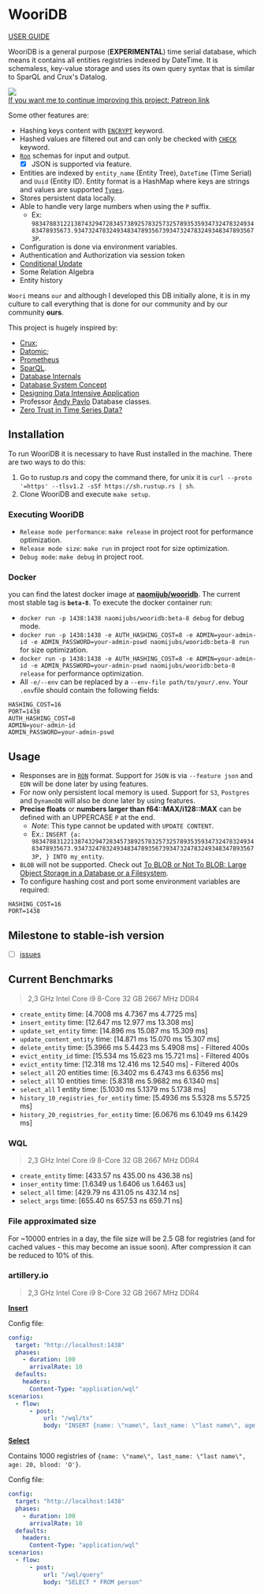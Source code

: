 # WooriDB
[USER GUIDE](https://naomijub.github.io/wooridb/)

WooriDB is a general purpose (**EXPERIMENTAL**) time serial database, which means it contains all entities registries indexed by DateTime. It is schemaless, key-value storage and uses its own query syntax that is similar to SparQL and Crux's Datalog. 

[![](https://media.giphy.com/media/FOe2EcTuBYGbG0Yc3w/giphy.gif)](https://www.patreon.com/naomijub) <br/>
[If you want me to continue improving this project: Patreon link](https://www.patreon.com/naomijub)

Some other features are:
- Hashing keys content with [`ENCRYPT`](https://github.com/naomijub/wooridb#create-entity) keyword.
- Hashed values are filtered out and can only be checked with  [`CHECK`](https://github.com/naomijub/wooridb#checks-validity-of-of-an-encrypted-key) keyword.
- [`Ron`](https://github.com/ron-rs/ron/blob/master/docs/grammar.md) schemas for input and output.
  - [x] JSON is supported via feature.
- Entities are indexed by `entity_name` (Entity Tree), `DateTime` (Time Serial) and `Uuid` (Entity ID). Entity format is a HashMap where keys are strings and values are supported [`Types`](https://github.com/naomijub/wooridb/blob/main/wql/src/lib.rs#L78).
- Stores persistent data locally.
- Able to handle very large numbers when using the `P` suffix.
  - Ex: `98347883122138743294728345738925783257325789353593473247832493483478935673.9347324783249348347893567393473247832493483478935673P`.
- Configuration is done via environment variables.
- Authentication and Authorization via session token
- [Conditional Update](https://naomijub.github.io/wooridb/sec-6-tx.html#match-update)
- Some Relation Algebra
- Entity history

`Woori` means `our` and although I developed this DB initially alone, it is in my culture to call everything that is done for our community and by our community **ours**.

This project is hugely inspired by:
- [Crux](https://github.com/juxt/crux); 
- [Datomic](https://www.datomic.com/); 
- [Prometheus](https://github.com/prometheus/prometheus) 
- [SparQL](https://en.wikipedia.org/wiki/SPARQL).
- [Database Internals](https://www.amazon.com.br/Database-Internals-Alex-Petrov/dp/1492040347/ref=sr_1_1?__mk_pt_BR=%C3%85M%C3%85%C5%BD%C3%95%C3%91&dchild=1&keywords=Database+Internals%3A&qid=1612831621&sr=8-1)
- [Database System Concept](https://www.amazon.com.br/dp/B073MPV4YC/ref=dp-kindle-redirect?_encoding=UTF8&btkr=1)
- [Designing Data Intensive Application](https://www.amazon.com.br/Designing-Data-Intensive-Applications-Reliable-Maintainable-ebook/dp/B06XPJML5D/ref=sr_1_1?__mk_pt_BR=%C3%85M%C3%85%C5%BD%C3%95%C3%91&dchild=1&keywords=Designing+Data%E2%80%93Intensive+Applications&qid=1612831724&s=books&sr=1-1)
- Professor [Andy Pavlo](http://www.cs.cmu.edu/~pavlo/) Database classes. 
- [Zero Trust in Time Series Data?](https://www.ockam.io/learn/blog/trust_influxdb)


## Installation

To run WooriDB it is necessary to have Rust installed in the machine. There are two ways to do this:

1. Go to rustup.rs and copy the command there, for unix it is `curl --proto '=https' --tlsv1.2 -sSf https://sh.rustup.rs | sh`.
2. Clone WooriDB and execute `make setup`.


### Executing WooriDB

- `Release mode performance`: `make release` in project root for performance optimization.
- `Release mode size`: `make run` in project root for size optimization.
- `Debug mode`: `make debug` in project root.

### Docker
you can find the latest docker image at **[naomijub/wooridb](https://hub.docker.com/repository/docker/naomijubs/wooridb)**. The current most stable tag is **`beta-8`**. To execute the docker container run:

* `docker run -p 1438:1438 naomijubs/wooridb:beta-8 debug` for debug mode.
* `docker run -p 1438:1438 -e AUTH_HASHING_COST=8 -e ADMIN=your-admin-id -e ADMIN_PASSWORD=your-admin-pswd naomijubs/wooridb:beta-8 run`  for size optimization.
* `docker run -p 1438:1438 -e AUTH_HASHING_COST=8 -e ADMIN=your-admin-id -e ADMIN_PASSWORD=your-admin-pswd naomijubs/wooridb:beta-8 release` for performance optimization.
* All `-e/--env` can be replaced by a `--env-file path/to/your/.env`. Your `.env`file should contain the following fields:
```
HASHING_COST=16
PORT=1438
AUTH_HASHING_COST=8
ADMIN=your-admin-id
ADMIN_PASSWORD=your-admin-pswd
``` 

## Usage
* Responses are in [`RON`](https://github.com/ron-rs/ron) format. Support for `JSON` is via `--feature json` and `EDN` will be done later by using features.
* For now only persistent local memory is used. Support for `S3`, `Postgres` and `DynamoDB` will also be done later by using features.
* **Precise floats** or **numbers larger than f64::MAX/i128::MAX** can be defined with an UPPERCASE `P` at the end. 
  * _Note_: This type cannot be updated with `UPDATE CONTENT`. 
  * Ex.: `INSERT {a: 98347883122138743294728345738925783257325789353593473247832493483478935673.9347324783249348347893567393473247832493483478935673P, } INTO my_entity`.
* `BLOB` will not be supported. Check out [To BLOB or Not To BLOB: Large Object Storage in a Database or a Filesystem](https://www.microsoft.com/en-us/research/publication/to-blob-or-not-to-blob-large-object-storage-in-a-database-or-a-filesystem/).
* To configure hashing cost and port some environment variables are required:
```
HASHING_COST=16
PORT=1438
```

## Milestone to stable-ish version
- [ ] [issues](https://github.com/naomijub/wooridb/issues?q=is%3Aissue+is%3Aopen+label%3AMilestone)

## Current Benchmarks
> 2,3 GHz Intel Core i9 8-Core 32 GB 2667 MHz DDR4

- `create_entity`                      time:   [4.7008 ms 4.7367 ms 4.7725 ms]
- `insert_entity`                      time:   [12.647 ms 12.977 ms 13.308 ms]
- `update_set_entity`                  time:   [14.896 ms 15.087 ms 15.309 ms]
- `update_content_entity`              time:   [14.871 ms 15.070 ms 15.307 ms]
- `delete_entity`                      time:   [5.3966 ms 5.4423 ms 5.4908 ms] - Filtered 400s
- `evict_entity_id`                    time:   [15.534 ms 15.623 ms 15.721 ms] - Filtered 400s
- `evict_entity`                       time:   [12.318 ms 12.416 ms 12.540 ms] - Filtered 400s
- `select_all` 20 entities             time:   [6.3402 ms 6.4743 ms 6.6356 ms]
- `select_all` 10 entities             time:   [5.8318 ms 5.9682 ms 6.1340 ms]
- `select_all` 1 entity                time:   [5.1030 ms 5.1379 ms 5.1738 ms]
- `history_10_registries_for_entity`   time:   [5.4936 ms 5.5328 ms 5.5725 ms]
- `history_20_registries_for_entity`   time:   [6.0676 ms 6.1049 ms 6.1429 ms]

### WQL 
> 2,3 GHz Intel Core i9 8-Core 32 GB 2667 MHz DDR4

- `create_entity`           time:   [433.57 ns 435.00 ns 436.38 ns]
- `inser_entity`            time:   [1.6349 us 1.6406 us 1.6463 us]
- `select_all`              time:   [429.79 ns 431.05 ns 432.14 ns]
- `select_args`             time:   [655.40 ns 657.53 ns 659.71 ns]

### File approximated size

For ~10000 entries in a day, the file size will be 2.5 GB for registries (and for cached values - this may become an issue soon). After compression it can be reduced to 10% of this.

### artillery.io 
> 2,3 GHz Intel Core i9 8-Core 32 GB 2667 MHz DDR4

[**Insert**](./insert-report.json)

Config file:
```yml
config:
  target: "http://localhost:1438"
  phases:
    - duration: 100
      arrivalRate: 10
  defaults:
    headers:
      Content-Type: "application/wql"
scenarios:
  - flow:
      - post:
          url: "/wql/tx"
          body: "INSERT {name: \"name\", last_name: \"last name\", age: 20, blood: 'O'} INTO person"
```

[**Select**](./select-report.json)

Contains 1000 registries of `{name: \"name\", last_name: \"last name\", age: 20, blood: 'O'}`.

Config file:
```yml
config:
  target: "http://localhost:1438"
  phases:
    - duration: 100
      arrivalRate: 10
  defaults:
    headers:
      Content-Type: "application/wql"
scenarios:
  - flow:
      - post:
          url: "/wql/query"
          body: "SELECT * FROM person"
```            

